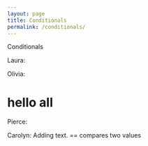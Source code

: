 ```yaml
---
layout: page
title: Conditionals
permalink: /conditionals/
---
```


Conditionals


Laura:




Olivia:
# hello all


Pierce:



Carolyn: Adding text.
== compares two values